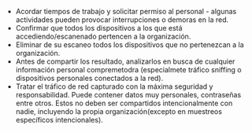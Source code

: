 
  * Acordar tiempos de trabajo y solicitar permiso al personal - algunas actividades pueden provocar interrupciones o demoras en la red. 
  * Confirmar que todos los dispositivos a los que está accediendo/escanenado pertencen a la organización.
  * Eliminar de su escaneo todos los dispositivos que no pertenezcan a la organización.
  * Antes de compartir los resultado, analizarlos en busca de cualquier información personal compremetodra (especialmete tráfico sniffing o dispositivos personales conectados a la red).
  * Tratar el tráfico de red capturado con la máxima seguridad y responsabilidad. Puede contener datos muy personales, contraseñas entre otros. Estos no deben ser compartidos intencionalmente con nadie, incluyendo la propia organización(excepto en muestreos específicos intencionales).
